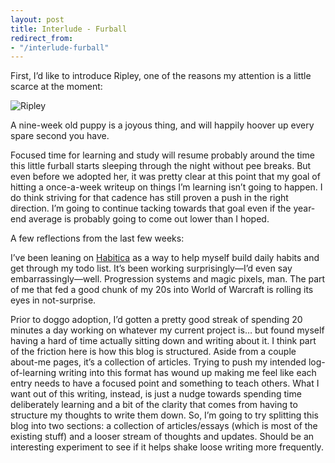 ```yaml
---
layout: post
title: Interlude - Furball
redirect_from:
- "/interlude-furball"
---
```


First, I’d like to introduce Ripley, one of the reasons my attention is a little scarce at the moment:

![Ripley](/images/ripley.png)

A nine-week old puppy is a joyous thing, and will happily hoover up every spare second you have.  

Focused time for learning and study will resume probably around the time this little furball starts sleeping through the night without pee breaks. But even before we adopted her, it was pretty clear at this point that my goal of hitting a once-a-week writeup on things I’m learning isn’t going to happen. I do think striving for that cadence has still proven a push in the right direction. I’m going to continue tacking towards that goal even if the year-end average is probably going to come out lower than I hoped.

A few reflections from the last few weeks:

I’ve been leaning on [Habitica](https://habitica.com/) as a way to help myself build daily habits and get through my todo list. It’s been working surprisingly—I’d even say embarrassingly—well. Progression systems and magic pixels, man. The part of me that fed a good chunk of my 20s into World of Warcraft is rolling its eyes in not-surprise.

Prior to doggo adoption, I’d gotten a pretty good streak of spending 20 minutes a day working on whatever my current project is… but found myself having a hard of time actually sitting down and writing about it. I think part of the friction here is how this blog is structured. Aside from a couple about-me pages, it’s a collection of articles. Trying to push my intended log-of-learning writing into this format has wound up making me feel like each entry needs to have a focused point and something to teach others. What I want out of this writing, instead, is just a nudge towards spending time deliberately learning and a bit of the clarity that comes from having to structure my thoughts to write them down. So, I’m going to try splitting this blog into two sections: a collection of articles/essays (which is most of the existing stuff) and a looser stream of thoughts and updates. Should be an interesting experiment to see if it helps shake loose writing more frequently.

